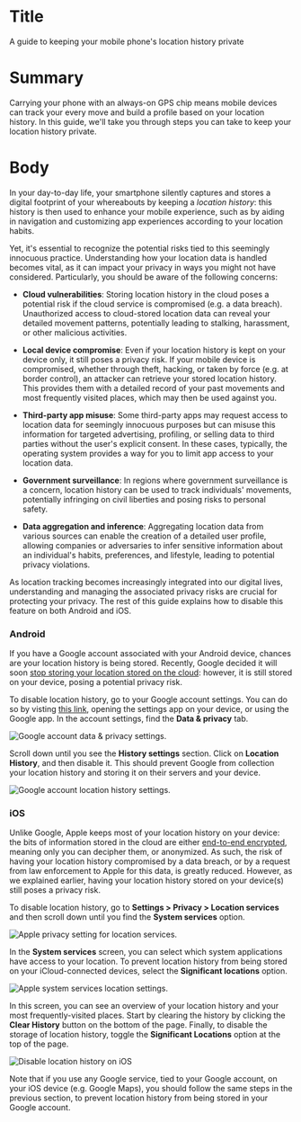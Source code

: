 # Title #
A guide to keeping your mobile phone's location history private

# Summary #
Carrying your phone with an always-on GPS chip means mobile devices can track your every move and build a profile based on your location history. In this guide, we'll take you through steps you can take to keep your location history private. 

# Body #
In your day-to-day life, your smartphone silently captures and stores a digital footprint of your whereabouts by keeping a *location history*: this history is then used to enhance your mobile experience, such as by aiding in navigation and customizing app experiences according to your location habits. 

Yet, it's essential to recognize the potential risks tied to this seemingly innocuous practice. Understanding how your location data is handled becomes vital, as it can impact your privacy in ways you might not have considered. Particularly, you should be aware of the following concerns:

- **Cloud vulnerabilities**: Storing location history in the cloud poses a potential risk if the cloud service is compromised (e.g. a data breach). Unauthorized access to cloud-stored location data can reveal your detailed movement patterns, potentially leading to stalking, harassment, or other malicious activities.

- **Local device compromise**: Even if your location history is kept on your device only, it still poses a privacy risk. If your mobile device is compromised, whether through theft, hacking, or taken by force (e.g. at border control), an attacker can retrieve your stored location history. This provides them with a detailed record of your past movements and most frequently visited places, which may then be used against you.

- **Third-party app misuse**: Some third-party apps may request access to location data for seemingly innocuous purposes but can misuse this information for targeted advertising, profiling, or selling data to third parties without the user's explicit consent. In these cases, typically, the operating system provides a way for you to limit app access to your location data.

- **Government surveillance**: In regions where government surveillance is a concern, location history can be used to track individuals' movements, potentially infringing on civil liberties and posing risks to personal safety.

- **Data aggregation and inference**: Aggregating location data from various sources can enable the creation of a detailed user profile, allowing companies or adversaries to infer sensitive information about an individual's habits, preferences, and lifestyle, leading to potential privacy violations.

As location tracking becomes increasingly integrated into our digital lives, understanding and managing the associated privacy risks are crucial for protecting your privacy. The rest of this guide explains how to disable this feature on both Android and iOS.

### Android
If you have a Google account associated with your Android device, chances are your location history is being stored. Recently, Google decided it will soon [stop storing your location stored on the cloud][1]: however, it is still stored on your device, posing a potential privacy risk.

To disable location history, go to your Google account settings. You can do so by visting [this link][2], opening the settings app on your device, or using the Google app. In the account settings, find the **Data & privacy** tab. 

![Google account data & privacy settings.](../../images/Google/google-privacy-settings.jpg?raw=true)

Scroll down until you see the **History settings** section. Click on **Location History**, and then disable it. This should prevent Google from collection your location history and storing it on their servers and your device.

![Google account location history settings.](../../images/Google/google-location-history.jpg?raw=true)


### iOS
Unlike Google, Apple keeps most of your location history on your device: the bits of information stored in the cloud are either [end-to-end encrypted][3], meaning only you can decipher them, or anonymized. As such, the risk of having your location history compromised by a data breach, or by a request from law enforcement to Apple for this data, is greatly reduced. However, as we explained earlier, having your location history stored on your device(s) still poses a privacy risk.

To disable location history, go to **Settings > Privacy > Location services** and then scroll down until you find the **System services** option.

![Apple privacy setting for location services.](../../images/ios/apple-location.jpg?raw=true)

In the **System services** screen, you can select which system applications have access to your location. To prevent location history from being stored on your iCloud-connected devices, select the **Significant locations** option.

![Apple system services location settings.](../../images/ios/apple-location-history.jpg?raw=true)

In this screen, you can see an overview of your location history and your most frequently-visited places. Start by clearing the history by clicking the **Clear History** button on the bottom of the page. Finally, to disable the storage of location history, toggle the **Significant Locations** option at the top of the page.

![Disable location history on iOS](../../images/ios/apple-location-significant.jpg?raw=true)

Note that if you use any Google service, tied to your Google account, on your iOS device (e.g. Google Maps), you should follow the same steps in the previous section, to prevent location history from being stored in your Google account.

[1]: https://blog.google/products/maps/updates-to-location-history-and-new-controls-coming-soon-to-maps/
[2]: https://www.google.com/account/about
[3]: https://www.apple.com/legal/privacy/data/en/location-services/